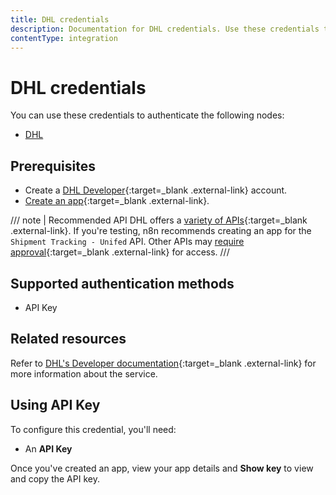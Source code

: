 ```yaml
---
title: DHL credentials
description: Documentation for DHL credentials. Use these credentials to authenticate DHL in n8n, a workflow automation platform.
contentType: integration
---
```


# DHL credentials

You can use these credentials to authenticate the following nodes:

- [DHL](/integrations/builtin/app-nodes/n8n-nodes-base.dhl/)

## Prerequisites

- Create a [DHL Developer](https://developer.dhl.com/user/register){:target=_blank .external-link} account.
- [Create an app](https://support-developer.dhl.com/support/solutions/articles/47001177011-how-to-create-an-app-){:target=_blank .external-link}.

/// note | Recommended API
DHL offers a [variety of APIs](https://developer.dhl.com/api-catalog){:target=_blank .external-link}. If you're testing, n8n recommends creating an app for the `Shipment Tracking - Unifed` API. Other APIs may [require approval](https://support-developer.dhl.com/support/solutions/articles/47001177010-which-apis-have-the-self-service-api-onboarding-available-){:target=_blank .external-link} for access.
///

## Supported authentication methods

- API Key

## Related resources

Refer to [DHL's Developer documentation](https://support-developer.dhl.com/support/home){:target=_blank .external-link} for more information about the service.

## Using API Key

To configure this credential, you'll need:

- An **API Key**

Once you've created an app, view your app details and **Show key** to view and copy the API key.

